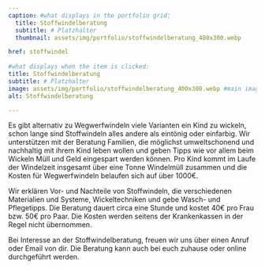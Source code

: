 ```yaml
---
caption: #what displays in the portfolio grid:
  title: Stoffwindelberatung
  subtitle: # Platzhalter
  thumbnail: assets/img/portfolio/stoffwindelberatung_400x300.webp

href: stoffwindel
  
#what displays when the item is clicked:
title: Stoffwindelberatung
subtitle: # Platzhalter
image: assets/img/portfolio/stoffwindelberatung_400x300.webp #main image, can be a link or a file in assets/img/portfolio
alt: Stoffwindelberatung

---
```


Es gibt alternativ zu Wegwerfwindeln viele Varianten ein Kind zu wickeln, schon lange sind Stoffwindeln alles andere als eintönig oder einfarbig. Wir unterstützen mit der Beratung Familien, die möglichst umweltschonend und nachhaltig mit ihrem Kind leben wollen und geben Tipps wie vor allem beim Wickeln Müll und Geld eingespart werden können. Pro Kind kommt im Laufe der Windelzeit insgesamt über eine Tonne Windelmüll zusammen und die Kosten für Wegwerfwindeln belaufen sich auf über 1000€. 

Wir erklären Vor- und Nachteile von Stoffwindeln, die verschiedenen Materialien und Systeme, Wickeltechniken und gebe Wasch- und Pflegetipps. Die Beratung dauert circa eine Stunde und kostet 40€ pro Frau bzw. 50€ pro Paar. Die Kosten werden seitens der Krankenkassen in der Regel nicht übernommen. 

Bei Interesse an der Stoffwindelberatung, freuen wir uns über einen Anruf oder Email von dir. Die Beratung kann auch bei euch zuhause oder online durchgeführt werden.
